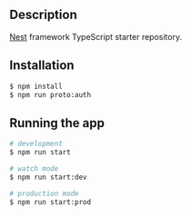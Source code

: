 ## Description

[Nest](https://github.com/nestjs/nest) framework TypeScript starter repository.

## Installation

```bash
$ npm install
$ npm run proto:auth
```

## Running the app

```bash
# development
$ npm run start

# watch mode
$ npm run start:dev

# production mode
$ npm run start:prod
```
